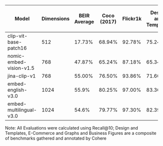 | Model | Dimensions| BEIR Average |Coco (2017) | Flickr1k | Design and Templates | E-Commerce | Graphs and Business Figures | Total Average |
| -------- |  -------- | -------- | -------- | -------- | -------- | -------- | -------- | -------- | 
| clip-vit-base-patch16 | 512 | 17.73% | 68.94%| 92.78% | 75.24% | 59.49% | 57.93% | 58.25%
| nomic-embed-vision-v1.5 | 768 | 47.87% | 65.24% | 87.18% | 65.34% | 64.84% | 36.48% | 58.15%
| jina-clip-v1 | 768 | 55.00% | 76.50% | 93.86% | 71.60% | 73.77% | 44.57% | 66.02%
| embed-english-v3.0 | 1024 | 55.9% |80.25% | 97.00% | 83.36% | 70.69% | 76.17% | 75.04%
| embed-multilingual-v3.0 | 1024 | 54.6% | 79.77% | 97.30% | 82.39% | 68.18% | 76.84% | 74.18%


Note: All Evaluations were calculated using Recall@10; Design and Templates, E-Commerce and Graphs and Business Figures are a composite of benchmarks gathered and annotated by Cohere